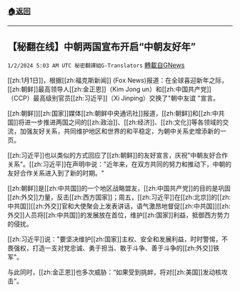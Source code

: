 ###  [:house:返回](README.md)
---


## 【秘翻在线】中朝两国宣布开启“中朝友好年”
`1/2/2024 5:03 AM UTC 秘密翻譯組G-Translators` [轉載自GNews](https://gnews.org/articles/2174439)

[[zh:1月1日]]，根据[[zh:福克斯新闻]] (Fox News)报道：在全球喜迎新年之际，[[zh:朝鲜]]最高领导人[[zh:金正恩]]（Kim Jong un）和[[zh:中国共产党]]（CCP）最高级别官员[[zh:习近平]]（Xi Jinping）交换了"朝中友谊 "宣言。

[[zh:朝鲜]][[zh:国家]]媒体[[zh:朝鲜中央通讯社]]报道，[[zh:朝鲜]]和[[zh:中共国]]将进一步推进两国之间的[[zh:政治]]、[[zh:经济]]、[[zh:文化]]等各领域的交流，加强友好关系，共同维护地区和世界的和平稳定，为朝中关系史增添新的一页。

[[zh:习近平]]也以类似的方式回应了[[zh:朝鲜]]的友好宣言，庆祝"中朝友好合作关系"。[[zh:习近平]]在声明中说："近年来，在双方共同的努力和推动下，中朝的友好合作关系进入到了新的时期。"

[[zh:朝鲜]]是[[zh:中共国]]的一个地区战略盟友，[[zh:中国共产党]]的目的是巩固[[zh:外交]]力量，反击[[zh:西方国家]]；周五，[[zh:习近平]]在[[zh:北京]]的[[zh:中共国]][[zh:外交]]官和大使聚会上发表讲话，语气激昂地督促[[zh:中共国]][[zh:外交]]人员将[[zh:中共国]]的发展放在首位，维护[[zh:国家]]利益，抵御西方势力的侵扰。

[[zh:习近平]]说："要坚决维护[[zh:国家]]主权、安全和发展利益，时时警惕，不畏强权，打造一支对党忠诚、勇于担当、敢于斗争、善于斗争的[[zh:外交]]铁军"。

与此同时，[[zh:金正恩]]也多次威胁：“如果受到挑衅，将对[[zh:美国]]发动核攻击”。
